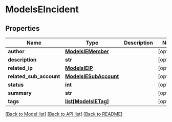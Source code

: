 # ModelsEIncident

## Properties
Name | Type | Description | Notes
------------ | ------------- | ------------- | -------------
**author** | [**ModelsIEMember**](ModelsIEMember.md) |  | [optional] 
**description** | **str** |  | [optional] 
**related_ip** | [**ModelsIEIP**](ModelsIEIP.md) |  | [optional] 
**related_sub_account** | [**ModelsIESubAccount**](ModelsIESubAccount.md) |  | [optional] 
**status** | **int** |  | [optional] 
**summary** | **str** |  | [optional] 
**tags** | [**list[ModelsIETag]**](ModelsIETag.md) |  | [optional] 

[[Back to Model list]](../README.md#documentation-for-models) [[Back to API list]](../README.md#documentation-for-api-endpoints) [[Back to README]](../README.md)


